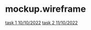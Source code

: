# mockup.wireframe
[task 1 10/10/2022](https://miro.com/app/board/uXjVPPXbtns=/)
[task 2 11/10/2022](https://miro.com/app/board/uXjVPPXbtnE=/)
